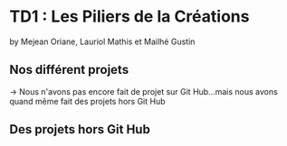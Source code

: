 # TD1 : Les Piliers de la Créations 
by Mejean Oriane, Lauriol Mathis et Mailhé Gustin

## Nos différent projets  
&rarr; Nous n'avons pas encore fait de projet sur Git Hub...mais nous avons quand même fait des projets hors Git Hub  


## Des projets hors Git Hub
